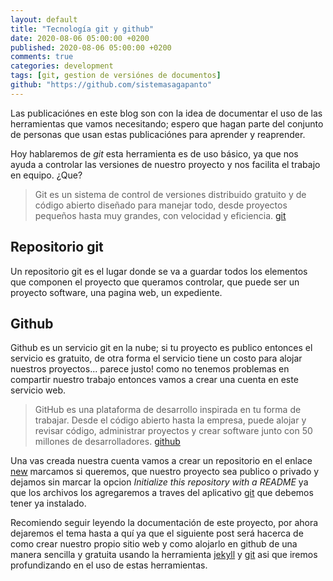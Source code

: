 ```yaml
---
layout: default
title: "Tecnología git y github"
date: 2020-08-06 05:00:00 +0200
published: 2020-08-06 05:00:00 +0200
comments: true
categories: development
tags: [git, gestion de versiónes de documentos]
github: "https://github.com/sistemasagapanto"
---
```


Las publicaciónes en este blog son con la idea de documentar el uso de las herramientas que vamos necesitando; espero que hagan parte del conjunto de personas que usan estas publicaciónes para aprender y reaprender.

Hoy hablaremos de *git* esta herramienta es de uso básico, ya que nos ayuda a controlar las versiones de nuestro proyecto y nos facilita el trabajo en equipo.
¿Que?  

> Git es un sistema de control de versiones distribuido gratuito y de código abierto diseñado para manejar todo, desde proyectos pequeños hasta muy grandes, con velocidad y eficiencia.
[git](https://git-scm.com/)

<!--more-->

## Repositorio git

Un repositorio git es el lugar donde se va a guardar todos los elementos que componen el proyecto que queramos controlar, que puede ser un proyecto software, una pagina web, un expediente.

## Github

Github es un servicio git en la nube; si tu proyecto es publico entonces el servicio es gratuito, de otra forma el servicio tiene un costo para alojar nuestros proyectos... parece justo!
como no tenemos problemas en compartir nuestro trabajo entonces vamos a crear una cuenta en este servicio web.

> GitHub es una plataforma de desarrollo inspirada en tu forma de trabajar. Desde el código abierto hasta la empresa, puede alojar y revisar código, administrar proyectos y crear software junto con 50 millones de desarrolladores.
[github](https://github.com)

Una vas creada nuestra cuenta vamos a crear un repositorio en el enlace 
[new](https://github.com/new) marcamos si queremos, que nuestro proyecto sea publico o privado y dejamos sin marcar la opcion *Initialize this repository with a README* ya que los archivos los agregaremos a traves del aplicativo [git](https://git-scm.com/) que debemos tener ya instalado.

Recomiendo seguir leyendo la documentación de este proyecto, por ahora dejaremos el tema hasta a quí ya que el siguiente post será hacerca de como crear nuestro propio sitio web y como alojarlo en github de una manera sencilla y gratuita usando la herramienta [jekyll](https://jekyllrb.com/) y [git](https://git-scm.com/) asi que iremos profundizando en el uso de estas herramientas.

